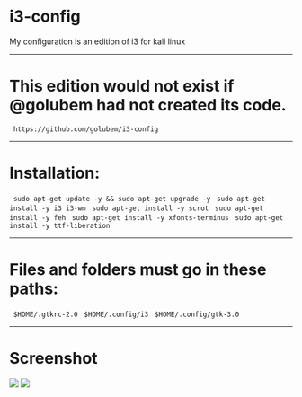 # i3-config
My configuration is an edition of i3 for kali linux
<hr>
<h1>This edition would not exist if @golubem had not created its code.</h1>
<code> https://github.com/golubem/i3-config </code>
<hr>
<h1>Installation:</h1>
  <code> sudo apt-get update -y && sudo apt-get upgrade -y</code>
  <code> sudo apt-get install -y i3 i3-wm</code> 
  <code> sudo apt-get install -y scrot</code>
  <code> sudo apt-get install -y feh</code>
  <code> sudo apt-get install -y xfonts-terminus</code>
  <code> sudo apt-get install -y ttf-liberation</code>
  <hr>
  <h1>Files and folders must go in these paths:</h1>
  <code> $HOME/.gtkrc-2.0</code>
  <code> $HOME/.config/i3</code>
  <code> $HOME/.config/gtk-3.0</code>
  <hr>
  <h1>Screenshot</h1>
  <img src="1.png">
  <img src="2.png">
